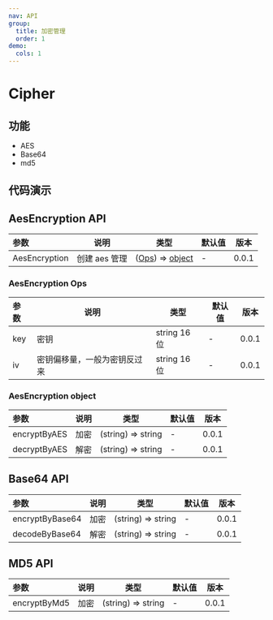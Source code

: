 ```yaml
---
nav: API
group:
  title: 加密管理
  order: 1
demo:
  cols: 1
---
```


# Cipher

## 功能

- AES
- Base64
- md5

## 代码演示

<code src="../../example/cipher/aes.tsx"></code>
<code src="../../example/cipher/base64.tsx"></code>
<code src="../../example/cipher/md5.tsx"></code>

## AesEncryption API

| 参数          | 说明          | 类型                                                           | 默认值 | 版本  |
| :------------ | ------------- | -------------------------------------------------------------- | ------ | ----- |
| AesEncryption | 创建 aes 管理 | ([Ops](#aesencryption-ops)) => [object](#aesencryption-object) | -      | 0.0.1 |

### AesEncryption Ops

| 参数 | 说明                         | 类型         | 默认值 | 版本  |
| :--- | ---------------------------- | ------------ | ------ | ----- |
| key  | 密钥                         | string 16 位 | -      | 0.0.1 |
| iv   | 密钥偏移量，一般为密钥反过来 | string 16 位 | -      | 0.0.1 |

### AesEncryption object

| 参数         | 说明 | 类型               | 默认值 | 版本  |
| :----------- | ---- | ------------------ | ------ | ----- |
| encryptByAES | 加密 | (string) => string | -      | 0.0.1 |
| decryptByAES | 解密 | (string) => string | -      | 0.0.1 |

## Base64 API

| 参数            | 说明 | 类型               | 默认值 | 版本  |
| :-------------- | ---- | ------------------ | ------ | ----- |
| encryptByBase64 | 加密 | (string) => string | -      | 0.0.1 |
| decodeByBase64  | 解密 | (string) => string | -      | 0.0.1 |

## MD5 API

| 参数         | 说明 | 类型               | 默认值 | 版本  |
| :----------- | ---- | ------------------ | ------ | ----- |
| encryptByMd5 | 加密 | (string) => string | -      | 0.0.1 |
